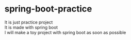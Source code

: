 # spring-boot-practice
It is just practice project   
It is made with spring boot   
I will make a toy project with spring boot as soon as possible
